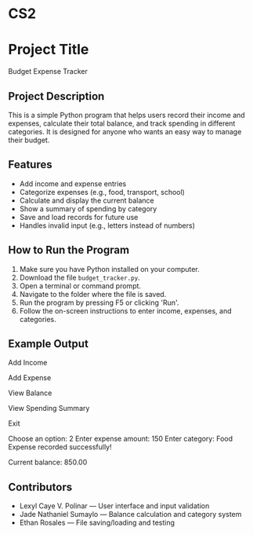 # CS2
# Project Title
Budget Expense Tracker

## Project Description
This is a simple Python program that helps users record their income and expenses, calculate their total balance, and track spending in different categories. It is designed for anyone who wants an easy way to manage their budget.

## Features
- Add income and expense entries
- Categorize expenses (e.g., food, transport, school)
- Calculate and display the current balance
- Show a summary of spending by category
- Save and load records for future use
- Handles invalid input (e.g., letters instead of numbers)

## How to Run the Program
1. Make sure you have Python installed on your computer.
2. Download the file `budget_tracker.py`.
3. Open a terminal or command prompt.
4. Navigate to the folder where the file is saved.
5. Run the program by pressing F5 or clicking 'Run'.
6. Follow the on-screen instructions to enter income, expenses, and categories.

## Example Output
Add Income

Add Expense

View Balance

View Spending Summary

Exit

Choose an option: 2
Enter expense amount: 150
Enter category: Food
Expense recorded successfully!

Current balance: 850.00

## Contributors
- Lexyl Caye V. Polinar — User interface and input validation
- Jade Nathaniel Sumaylo — Balance calculation and category system
- Ethan Rosales — File saving/loading and testing
